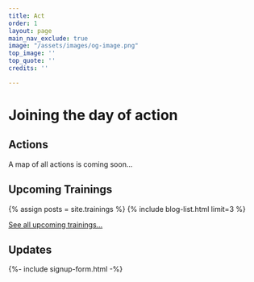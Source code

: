 ```yaml
---
title: Act
order: 1
layout: page
main_nav_exclude: true
image: "/assets/images/og-image.png"
top_image: ''
top_quote: ''
credits: ''

---
```

# Joining the day of action

## Actions

A map of all actions is coming soon...

## Upcoming Trainings

{% assign posts = site.trainings %}
{% include blog-list.html limit=3  %}

[See all upcoming trainings...](/trainings)

## Updates

<div>{%- include signup-form.html -%}</div>